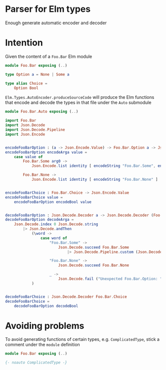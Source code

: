 # Parser for Elm types

Enough generate automatic encoder and decoder

# Intention

Given the content of a `Foo.Bar` Elm module

``` elm
module Foo.Bar exposing (..)

type Option a = None | Some a

type alias Choice =
    Option Bool
```

`Elm.Types.AutoEncoder.produceSourceCode` will produce the Elm functions that encode and decode the types in that file under the `Auto` submodule

``` elm
module Foo.Bar.Auto exposing (..)

import Foo.Bar
import Json.Decode
import Json.Decode.Pipeline
import Json.Encode


encodeFooBarOption : (a -> Json.Encode.Value) -> Foo.Bar.Option a -> Json.Encode.Value
encodeFooBarOption encodeArga value =
    case value of
        Foo.Bar.Some arg0 ->
            Json.Encode.list identity [ encodeString "Foo.Bar.Some", encodeArga arg0 ]

        Foo.Bar.None ->
            Json.Encode.list identity [ encodeString "Foo.Bar.None" ]


encodeFooBarChoice : Foo.Bar.Choice -> Json.Encode.Value
encodeFooBarChoice value =
    encodeFooBarOption encodeBool value


decodeFooBarOption : Json.Decode.Decoder a -> Json.Decode.Decoder (Foo.Bar.Option a)
decodeFooBarOption decodeArga =
    Json.Decode.index 0 Json.Decode.string
        |> Json.Decode.andThen
            (\word ->
                case word of
                    "Foo.Bar.Some" ->
                        Json.Decode.succeed Foo.Bar.Some
                            |> Json.Decode.Pipeline.custom (Json.Decode.index 1 decodeArga)

                    "Foo.Bar.None" ->
                        Json.Decode.succeed Foo.Bar.None

                    _ ->
                        Json.Decode.fail ("Unexpected Foo.Bar.Option: " ++ word)
            )


decodeFooBarChoice : Json.Decode.Decoder Foo.Bar.Choice
decodeFooBarChoice =
    decodeFooBarOption decodeBool
```

# Avoiding problems

To avoid generating functions of certain types, e.g. `ComplicatedType`, stick a comment under the `module` definition

``` elm
module Foo.Bar exposing (..)

{- noauto ComplicatedType -}
```
